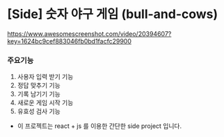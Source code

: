 # [Side]  숫자 야구 게임 (bull-and-cows)
https://www.awesomescreenshot.com/video/20394607?key=1624bc9cef883046fb0bd1facfc29900

### 주요기능
1. 사용자 입력 받기 기능
2. 정답 맞추기 기능
3. 기록 남기기 기능
4. 새로운 게임 시작 기능
5. 유효성 검사 기능
   
- 이 프로젝트는 react + js 를 이용한 간단한 side project 입니다.
